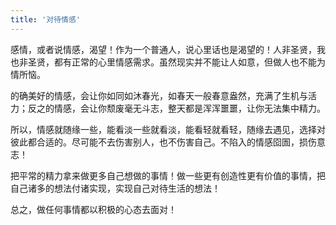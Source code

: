 ```yaml
---
title: '对待情感'
---
```


感情，或者说情感，渴望！作为一个普通人，说心里话也是渴望的！人非圣贤，我也非圣贤，都有正常的心里情感需求。虽然现实并不能让人如意，但做人也不能为情所恼。

的确美好的情感，会让你如同如沐春光，如春天一般春意盎然，充满了生机与活力；反之的情感，会让你颓废毫无斗志，整天都是浑浑噩噩，让你无法集中精力。

所以，情感就随缘一些，能看淡一些就看淡，能看轻就看轻，随缘去遇见，选择对彼此都合适的。尽可能不去伤害别人，也不伤害自己。不陷入的情感囵圄，损伤意志！

把平常的精力拿来做更多自己想做的事情！做一些更有创造性更有价值的事情，把自己诸多的想法付诸实现，实现自己对待生活的想法！

总之，做任何事情都以积极的心态去面对！